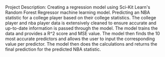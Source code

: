 Project Description: Creating a regression model using Sci-Kit Learn's Random Forest Regressor machine learning model.
Predicting an NBA statistic for a college player based on their college statistics.
The college player and nba player data is extensively cleaned to ensure accurate and up-to-date information is passed through the model.
The model trains the data and provides a R^2 score and MSE value.
The model then finds the 10 most accurate predictors and allows the user to input the corresponding value per predictor.
The model then does the calculations and returns the final prediction for the predicted NBA statistic.
